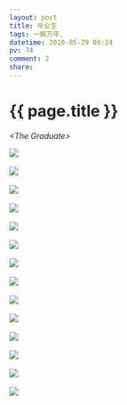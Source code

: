 ```yaml
---
layout: post
title: 毕业生
tags: 一眼万年,
datetime: 2010-05-29 09:24
pv: 74
comment: 2
share: 
---
```


{{ page.title }}
================

 <p> </p><p><em>&lt;The Graduate&gt;</em></p><p><img small="0" src="http://hiphotos.baidu.com/hueidou163/pic/item/4cfbadf2d8351c28b17ec57c.jpg" /><br /><br /><img small="0" src="http://hiphotos.baidu.com/hueidou163/pic/item/254b6c878d76ba11c75cc37e.jpg" /><br /><br /><img small="0" src="http://hiphotos.baidu.com/hueidou163/pic/item/7a805ad7e10518e6a044df7e.jpg" /><br /><br /><img small="0" src="http://hiphotos.baidu.com/hueidou163/pic/item/bc742ad90d368ed238012f7e.jpg" /><br /><br /><img small="0" src="http://hiphotos.baidu.com/hueidou163/pic/item/b0e9a5de2ca9036f95ee377e.jpg" /><br /><br /><img small="0" src="http://hiphotos.baidu.com/hueidou163/pic/item/c2ec004e387e5e32b2de057e.jpg" /><br /><br /><img small="0" src="http://hiphotos.baidu.com/hueidou163/pic/item/b83e9f17bd18e832c83d6d7e.jpg" /><br /><br /><img small="0" src="http://hiphotos.baidu.com/hueidou163/pic/item/dc7695fd2e251d7ed7887d7e.jpg" /><br /><br /><img small="0" src="http://hiphotos.baidu.com/hueidou163/pic/item/88938207dddc69f67a89477e.jpg" /><br /><br /><img small="0" src="http://hiphotos.baidu.com/hueidou163/pic/item/5443aded51428c7479f0557e.jpg" /><br /><br /><img small="0" src="http://hiphotos.baidu.com/hueidou163/pic/item/26aae51ba07677228718bf7f.jpg" /><br /><br /><img small="0" src="http://hiphotos.baidu.com/hueidou163/pic/item/18b07e383f17661fb9998f7f.jpg" /><br /><br /><img small="0" src="http://hiphotos.baidu.com/hueidou163/pic/item/8e37f6ec3eddde062797917f.jpg" /><br /><br /><img small="0" src="http://hiphotos.baidu.com/hueidou163/pic/item/729a194a6083c91808f7ef7f.jpg" /></p> 

